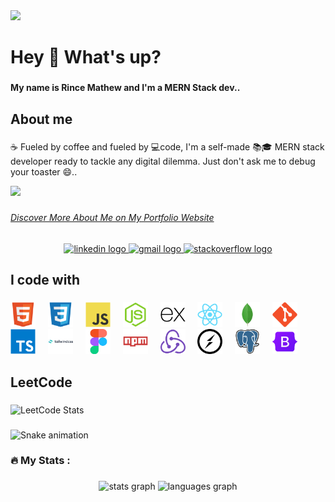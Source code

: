 <!-- - 👀 I’m interested in HTML, CSS, JS
- 🌱 I’m currently learning Backend Development
- 📫 How to reach me - https://www.linkedin.com/in/rince-mathew
 -->
 <img src="https://user-images.githubusercontent.com/73097560/115834477-dbab4500-a447-11eb-908a-139a6edaec5c.gif">
<h1 align="left">Hey 👋 What's up?</h1>

###

<p align="left"><b>My name is Rince Mathew and I'm a MERN Stack dev..</b></p>

###

<h2 align="left">About me</h2>

###

<p align="left">☕️ Fueled by coffee and fueled by 💻code, I'm a self-made 📚🎓 MERN stack developer ready to tackle any digital dilemma. Just don't ask me to debug your toaster 😄..</p>

<!-- <p align="left">Self-made web dev specializing in the MERN stack, always up for the next digital challenge. Let's build something awesome!</p> -->

<!-- <p align="left">✨ Creating bugs since ...<br>📚 I'm currently learning ...<br>🎯 Goals: ...<br>🎲 Fun fact: ...</p> -->

<!-- <p align="left">☕️ Challenge accepted! Self-made MERN stack dev here, ready to roll the dice on any digital dilemma. Except ️ spaghetti code - that's a whole different game!</p> -->

![](https://komarev.com/ghpvc/?username=rincemathew&color=brightgreen)

###

<a href="https://portfolio-three-psi-74.vercel.app/"><h6>Discover More About Me on My Portfolio Website</h6></a>


###

<div align="center">
<a href="https://www.linkedin.com/in/rince-mathew/">
<img src="https://img.shields.io/static/v1?message=LinkedIn&logo=linkedin&label=&color=0077B5&logoColor=white&labelColor=&style=for-the-badge" height="40" alt="linkedin logo"  />
</a>
  <!-- <img src="https://img.shields.io/static/v1?message=Instagram&logo=instagram&label=&color=E4405F&logoColor=white&labelColor=&style=for-the-badge" height="40" alt="instagram logo"  /> -->
  <a href = "mailto: rincemathewmanattu@gmail.com">
 <img src="https://img.shields.io/static/v1?message=Gmail&logo=gmail&label=&color=D14836&logoColor=white&labelColor=&style=for-the-badge" height="40" alt="gmail logo"  />
  </a>
  <a href="https://stackoverflow.com/users/10012188/rince-mathew">
   <img src="https://img.shields.io/static/v1?message=Stackoverflow&logo=stackoverflow&label=&color=FE7A16&logoColor=white&labelColor=&style=for-the-badge" height="40" alt="stackoverflow logo"  />
  </a>
  
  <!-- <img src="https://img.shields.io/static/v1?message=Youtube&logo=youtube&label=&color=FF0000&logoColor=white&labelColor=&style=for-the-badge" height="40" alt="youtube logo"  /> -->
</div>

###

###

<h2 align="left">I code with</h2>

###


<div align="left">
  <img src="./assets/html5.svg" height="40" alt="html5 logo"  />
  <img width="12" alt="" />
  <img src="./assets/css3.svg" height="40" alt="css3 logo"  />
  <img width="12"  alt="" />
  <img src="./assets/js.svg" height="40" alt="javascript logo"  />
  <img width="12"  alt=""/>
  <img src="./assets/nodejs.svg" height="40" alt="nodejs logo"  />
  <img width="12"  alt=""/>
  <img src="./assets/express.svg" height="40" alt="express logo"  />
  <img width="12"  alt=""/>
  <img src="./assets/react.svg" height="40" alt="react logo"  />
  <img width="12"  alt=""/>
  <img src="./assets/mongodb.svg" height="40" alt="mongodb logo"  />
  <img width="12"  alt=""/>
  <img src="./assets/git.svg" height="40" alt="git logo"  />
  <img width="12"  alt=""/>
  <img src="./assets/typescript.svg" height="40" alt="typescript logo"  />
  <img width="12"  alt=""/>
  <img src="./assets/tailwind.svg" height="40" alt="tailwindcss logo"/>
  <img width="12"  alt=""/>
  <img src="./assets/figma.svg" height="40" alt="figma logo"  />
  <img width="12"  alt=""/>
  <img src="./assets/npm.svg" height="40" alt="npm logo"  />
  <img width="12" alt=""/>
  <!-- <img src="./assets/jest.svg" height="40" alt="jest logo"  />
  <img width="12" alt="" /> -->
  <img src="./assets/redux.svg" height="40" alt="redux logo"  />
  <img width="12"  alt=""/>
  <img src="./assets/socketio.svg" height="40" alt="socketio logo"  />
  <img width="12" alt="" />
  <img src="./assets/postgresql.svg" height="40" alt="postgresql logo"/>
  <img width="12"  alt=""/>
  <img src="./assets/bootstrap.svg" height="40" alt="bootstrap logo"  />
  <img width="12" alt="" />
  <!-- <img src="./assets/graphql.svg" height="40" alt="graphql logo"/>
  <img width="12"  alt=""/> -->
  <!-- <img src="./assets/nextjs.svg" height="40" alt="nextjs logo"  />
  <img width="12" alt="" /> -->
  <!-- <img src="./assets/aws.svg" height="40" alt="amazonwebservices logo"/>
  <img width="12" alt="" /> -->
  <!-- <img src="./assets/nginx.svg" height="40" alt="nginx logo"  />
  <img width="12" alt="" /> -->
  <!-- <img src="./assets/redis.svg" height="40" alt="redis logo"  />
  <img width="12" alt="" /> -->
  <!-- <img src="./assets/threejs.svg" height="40" alt="threejs logo"  />
  <img width="12" alt="" /> -->
  <!-- <img src="./assets/webpack.svg" height="40" alt="webpack logo"  /> -->
</div>

###

<h2 align="left">LeetCode</h2>

###
<!-- <div align="center"> -->
  ![LeetCode Stats](https://leetcard.jacoblin.cool/rincemathew?theme=wtf&font=Aubrey&ext=heatmap)
<!-- </div> -->
###

![Snake animation](https://github.com/rincemathew/rincemathew/blob/output/github-contribution-grid-snake.svg)


###

<!-- <div align="center">
  <img height="150" src="https://camo.githubusercontent.com/62da68eb62b1e5f175f7d1f0191dd89a653d7908feb22d37d4a0ab07365d6791/68747470733a2f2f6d656469612e67697068792e636f6d2f6d656469612f4d3967624264396e6244724f5475314d71782f67697068792e676966"  />
</div> -->

<!-- <h3 align="left">🛠 Language and tools</h3> -->

###

<h3 align="left">🔥   My Stats :</h3>

###

<div align="center">
  <img src="https://github-readme-stats.vercel.app/api?username=rincemathew&hide_title=false&hide_rank=false&show_icons=true&include_all_commits=true&count_private=true&disable_animations=false&theme=dracula&locale=en&hide_border=false&order=1" height="150" alt="stats graph"  />
  <img src="https://github-readme-stats.vercel.app/api/top-langs?username=rincemathew&locale=en&hide_title=false&layout=compact&card_width=320&langs_count=5&theme=dracula&hide_border=false&order=2" height="150" alt="languages graph"  />
</div>

###
<!---
Rince Mathew
Thanks - 💞️
https://profile-readme-generator.com/
https://github.com/JacobLinCool/LeetCode-Stats-Card
--->

